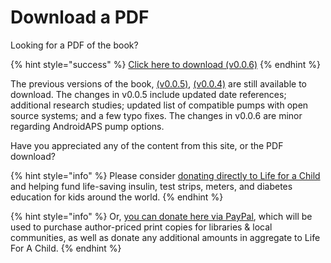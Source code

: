 # Download a PDF

Looking for a PDF of the book?

{% hint style="success" %}
[Click here to download (v0.0.6)](https://bit.ly/3LHIfBN) 
{% endhint %}

The previous versions of the book, [(v0.0.5)](https://bit.ly/3m3vOW3), [(v0.0.4)](http://bit.ly/2Xjoc2G) are still available to download. The changes in v0.0.5 include updated date references; additional research studies; updated list of compatible pumps with open source systems; and a few typo fixes. The changes in v0.0.6 are minor regarding AndroidAPS pump options. 

Have you appreciated any of the content from this site, or the PDF download?

{% hint style="info" %}
Please consider [donating directly to Life for a Child](https://lfacinternational.org/donate/) and helping fund life-saving insulin, test strips, meters, and diabetes education for kids around the world. 
{% endhint %}

{% hint style="info" %}
Or, [you can donate here via PayPal](https://paypal.me/danamichellelewis), which will be used to purchase author-priced print copies for libraries & local communities, as well as donate any additional amounts in aggregate to Life For A Child. 
{% endhint %}

